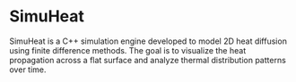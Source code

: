 # SimuHeat
SimuHeat is a C++ simulation engine developed to model 2D heat diffusion using finite difference methods. The goal is to visualize the heat propagation across a flat surface and analyze thermal distribution patterns over time.
